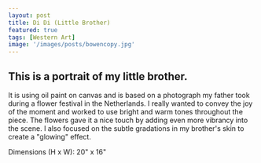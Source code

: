 ```yaml
---
layout: post
title: Di Di (Little Brother)
featured: true
tags: [Western Art]
image: '/images/posts/bowencopy.jpg'
---
```


## This is a portrait of my little brother.

It is using oil paint on canvas and is based on a photograph my father took during a flower festival in the Netherlands. I really wanted to convey the joy of the moment and worked to use bright and warm tones throughout the piece. The flowers gave it a nice touch by adding even more vibrancy into the scene. I also focused on the subtle gradations in my brother's skin to create a "glowing" effect.

Dimensions (H x W): 20" x 16"